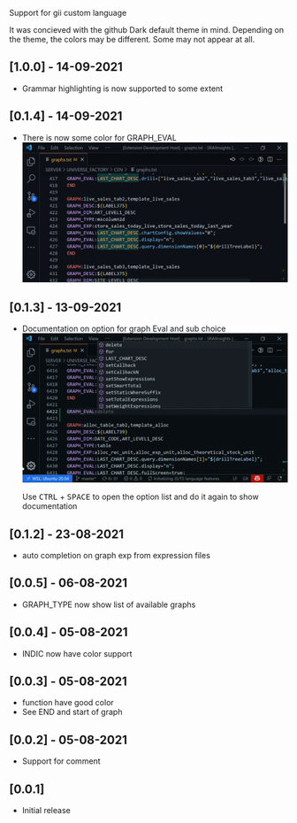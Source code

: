 Support for gii custom language


It was concieved with the github Dark default theme in mind.
Depending on the theme, the colors may be different. Some may not appear at all.

## [1.0.0] - 14-09-2021
- Grammar highlighting is now supported to some extent

## [0.1.4] - 14-09-2021
- There is now some color for GRAPH_EVAL
![pictures of some color on GRAP_EVAL](https://raw.githubusercontent.com/ADejbakhsh/GII/master/asset/graph_eval_color.PNG)
  
## [0.1.3] - 13-09-2021
- Documentation on option for graph Eval and sub choice![gif of showing documentation](https://raw.githubusercontent.com/ADejbakhsh/GII/master/asset/Graph_eval.gif)
  
  Use <kbd>CTRL</kbd> + <kbd>SPACE</kbd> to open the option list and do it again to show documentation

## [0.1.2] - 23-08-2021
- auto completion on graph exp from expression files

## [0.0.5] - 06-08-2021
- GRAPH_TYPE now show list of available graphs

## [0.0.4] - 05-08-2021
- INDIC now have color support

## [0.0.3] - 05-08-2021
- function have good color
- See END and start of graph

## [0.0.2] - 05-08-2021
- Support for comment
## [0.0.1]

- Initial release
